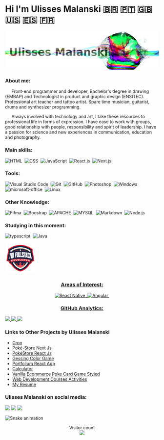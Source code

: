 # Hi I'm Ulisses Malanski  🇧🇷 🇵🇹 🇬🇧 🇺🇸 🇪🇸 🇫🇷 

 <img src="logo-empuxo2.jpeg">
  
### About me:
<p>
&ensp;&ensp;&ensp;Front-end programmer and developer, Bachelor's degree in drawing (EMBAP) and Technologist in product and graphic design (ENSITEC). Professional art teacher and tattoo artist. Spare time musician, guitarist, drums and synthesizer programming.
<p>
&ensp;&ensp;&ensp;Always involved with technology and art, I take these resources to professional life in forms of expression. I have ease to work with groups, good relationship with people, responsibility and spirit of leadership. I have a passion for science and new experiences in communication, education and photography.

### Main skills:

![HTML](https://img.shields.io/badge/-HTML-0e3582?style=for-the-badge&logo=html5&labelColor=1f004e)&nbsp;
![CSS](https://img.shields.io/badge/-CSS-0e3582?style=for-the-badge&logo=CSS3&logoColor=1572B6&labelColor=1f004e)&nbsp;
![JavaScript](https://img.shields.io/badge/-JavaScript-0e3582?style=for-the-badge&logo=javascript&labelColor=1f004e)&nbsp;
![React.js](https://img.shields.io/badge/-React.js-0e3582?style=for-the-badge&logo=react&labelColor=1f004e)&nbsp;
![Next.js](https://img.shields.io/badge/-Next.js-0e3582?style=for-the-badge&logo=next.js&labelColor=1f004e)&nbsp;

### Tools:

![Visual Studio Code](https://img.shields.io/badge/-Visual%20Studio%20Code-0e3582?style=for-the-badge&logo=visual-studio-code&logoColor=007ACC&labelColor=1f004e)&nbsp;
![Git](https://img.shields.io/badge/-Git-0e3582?style=for-the-badge&logo=git&labelColor=1f004e)&nbsp;
![GitHub](https://img.shields.io/badge/-GitHub-0e3582?style=for-the-badge&logo=github&labelColor=1f004e)&nbsp;
![Photoshop](https://img.shields.io/badge/-Photoshop-0e3582?style=for-the-badge&logo=adobe-photoshop&labelColor=1f004e)&nbsp;
![Windows](https://img.shields.io/badge/-Windows-0e3582?style=for-the-badge&logo=windows&labelColor=1f004e)&nbsp;
![microsoft-office](https://img.shields.io/badge/-microsoft_office-0e3582?style=for-the-badge&logo=microsoft-office&labelColor=1f004e)&nbsp;
![Linux](https://img.shields.io/badge/-linux-0e3582?style=for-the-badge&logo=linux&labelColor=1f004e)&nbsp;

### Other Knowledge:

![Fifma](https://img.shields.io/badge/-figma-0e3582?style=for-the-badge&logo=figma&labelColor=1f004e)&nbsp;
![Boostrap](https://img.shields.io/badge/-boostrap-0e3582?style=for-the-badge&logo=bootstrap&labelColor=1f004e)&nbsp;
![APACHE](https://img.shields.io/badge/-APACHE-0e3582?style=for-the-badge&logo=apache&labelColor=1f004e)&nbsp;
![MYSQL](https://img.shields.io/badge/-MYSQL-0e3582?style=for-the-badge&logo=MYSQL&labelColor=1f004e)&nbsp;
![Markdown](https://img.shields.io/badge/-Markdown-0e3582?style=for-the-badge&logo=markdown&labelColor=1f004e)&nbsp;
![Node.js](https://img.shields.io/badge/-Node.js-0e3582?style=for-the-badge&logo=node.js&labelColor=1f004e)&nbsp;

### Studying in this moment:
![typescript](https://img.shields.io/badge/-typescript-0e3582?style=for-the-badge&logo=typescript&labelColor=1f004e)&nbsp;
![Java](https://img.shields.io/badge/-Java-0e3582?style=for-the-badge&logo=java&labelColor=1f004e)&nbsp;
  
<a href="https://web.dio.me/" align="center">
<img alt="Bootcamp Badge" title="Bootcamp Badge" width="100px" src="https://github.com/malanski/toDoList/raw/main/TQIbadge.png">
</div> 
 
### Areas of Interest:

![React Native](https://img.shields.io/badge/-React_native-0e3582?style=for-the-badge&logo=react&labelColor=1f004e)&nbsp;
![Angular](https://img.shields.io/badge/-angular-0e3582?style=for-the-badge&logo=angular&labelColor=1f004e)&nbsp;
  

### GitHub Analytics:

<p align="left">
 <img src="https://github-readme-stats.vercel.app/api/top-langs/?username=malanski&hide=php&theme=github_dark" />  
 <img height="180em" src="https://github-readme-streak-stats.herokuapp.com/?user=malanski&hide_border=true&theme=nightowl&show_icons=true" />
 <a href="https://github-readme-stats.vercel.app/api/top-langs/?username=malanski&hide=php&theme=github_dark">
  <img height="180em" src="https://github-readme-stats.vercel.app/api?username=malanski&show_icons=true&theme=dark&include_all_commits=true&count_private=true">
 </a>
</p>

### Links to Other Projects by Ulisses Malanski<br>  
 
- <a href="https://malanski.github.io/cron/" title="Cronometer" target="_blank">Cron</a>  
- <a href="https://poke-store-next.vercel.app//" title="Nextjs Ecommerce Pokemon Store" target="_blank">Poké-Store Next Js</a>
- <a href="https://malanski.github.io/pokestore-react/" title="Reactjs Ecommerce Pokemon Store" target="_blank">PokéStore React Js</a>  
- <a href="https://malanski.github.io/GessingColorGame/" title="Color Game JavaScript CSS HTML" target="_blank">Gessing Color Game</a>
- <a href="https://malanski.github.io/projeto-react-app2/" title="Artistic Portfolium" target="_blank">Portfolium React App</a>
- <a href="https://malanski.github.io/CalculatorX/" title="JavaScript study Calculator">Calculator</a>  
- <a href="https://malanski.github.io/pokeLoja2/" title="My Firts Vanilla Ecommerce project">Vanilla Ecommerce Poke Card Game Styled</a>  
- <a href="https://malanski.github.io/awari-ulisses-dev/" title="Web Development Courses Activity">Web Development Courses Activities</a>  
- <a href="https://malanski.github.io/MyResume/" title="A short personal Resume">My Resume</a>  

### Ulisses Malanski on social media:

<a href="https://www.linkedin.com/in/ulisses-malanski/"><img src="https://img.shields.io/badge/-Ulisses_Malanski-0077B5?style=for-the-badge&logo=Linkedin&logoColor=white"/></a>
 <a href = "mailto:malanskiwork@gmail.com"><img src="https://img.shields.io/badge/-malanskiwork@gmail.com-%23333?style=for-the-badge&logo=gmail&logoColor=white" target="_blank"></a>
<a href="https://instagram.com/ulissesmalanski_tattoo"><img src="https://img.shields.io/badge/-@ulissesmalanski_tattoo.oficial-E4405F?style=for-the-badge&logo=Instagram&logoColor=white"/></a>

</p>


![Snake animation](https://github.com/malanski/malanski/blob/output/github-contribution-grid-snake.svg)

<p align="center"> 
  Visitor count<br>
  <img src="https://profile-counter.glitch.me/malanski/count.svg" />
</p> 
